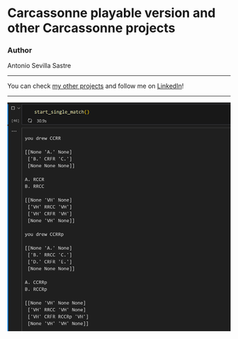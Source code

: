# Carcassonne playable version and other Carcassonne projects




### Author
Antonio Sevilla Sastre

-----------------------------------------------------------------------------

You can check [my other projects](https://github.com/asevillasastre?tab=repositories) and follow me on [LinkedIn](https://www.linkedin.com/in/asevillasastre/)!

-----------------------------------------------------------------------------

![alt text](https://github.com/asevillasastre/Carcassonne/blob/main/images/basic-playing-interface-19-12-23.png?raw=true)
